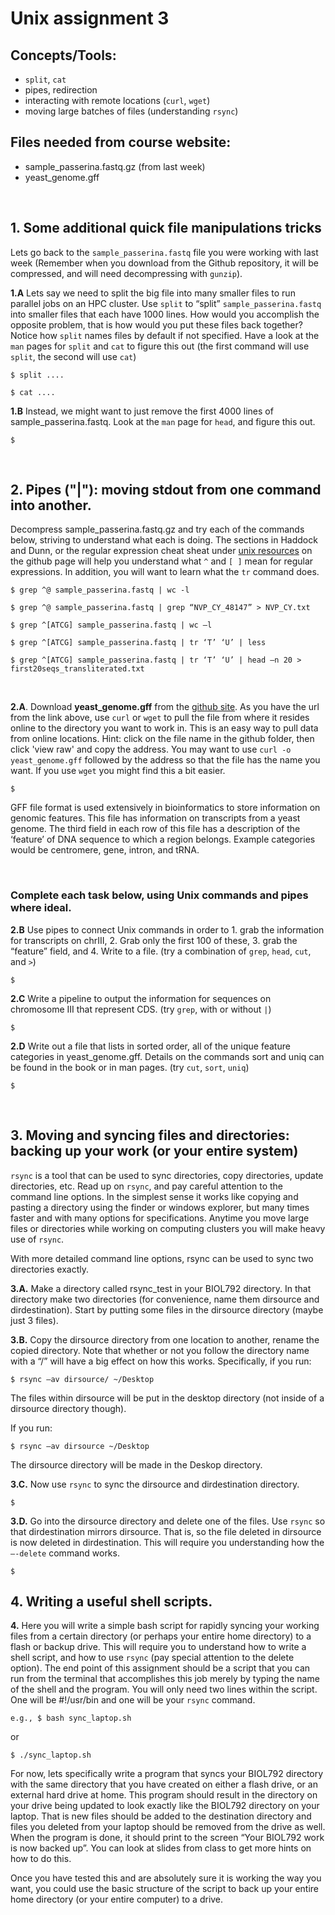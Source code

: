 # Unix assignment 3

## Concepts/Tools: 
- `split`, `cat`
- pipes, redirection
- interacting with remote locations (`curl`, `wget`)
- moving large batches of files (understanding `rsync`)



## Files needed from course website:
- sample_passerina.fastq.gz (from last week)
- yeast_genome.gff

<p>&nbsp;</p>

## 1. Some additional quick file manipulations tricks

Lets go back to the `sample_passerina.fastq` file you were working with last week (Remember when you download from the Github repository, it will be compressed, and will need decompressing with `gunzip`).

**1.A** Lets say we need to split the big file into many smaller files to run parallel jobs on an HPC cluster. Use `split` to “split” `sample_passerina.fastq` into smaller files that each have 1000 lines. How would you accomplish the opposite problem, that is how would you put these files back together? Notice how `split` names files by default if not specified. Have a look at the `man` pages for `split` and `cat` to figure this out (the first command will use `split`, the second will use `cat`)

    $ split ....

    $ cat ....

**1.B** Instead, we might want to just remove the first 4000 lines of sample_passerina.fastq. Look at the `man` page for `head`, and figure this out.

    $
 
<p>&nbsp;</p>

## 2. Pipes ("|"): moving stdout from one command into another.

Decompress sample_passerina.fastq.gz and try each of the commands below, striving to understand what each  is doing. The sections in Haddock and Dunn, or the regular expression cheat sheat under [unix resources](https://github.com/tparchman/BIOL792/tree/master/unix_resources) on the github page will help you understand what `^` and `[ ]` mean for regular expressions. In addition, you will want to learn what the `tr` command does.

    $ grep ^@ sample_passerina.fastq | wc -l   

    $ grep ^@ sample_passerina.fastq | grep “NVP_CY_48147” > NVP_CY.txt

    $ grep ^[ATCG] sample_passerina.fastq | wc –l

    $ grep ^[ATCG] sample_passerina.fastq | tr ‘T’ ‘U’ | less

    $ grep ^[ATCG] sample_passerina.fastq | tr ‘T’ ‘U’ | head –n 20 > first20seqs_transliterated.txt

<p>&nbsp;</p>

**2.A**. Download **yeast_genome.gff** from the [github site](https://github.com/tparchman/BIOL792/tree/master/week2_UnixII). As you have the url from the link above, use `curl` or `wget` to pull the file from where it resides online to the directory you want to work in. This is an easy way to pull data from online locations. Hint: click on the file name in the github folder, then click 'view raw' and copy the address. You may want to use `curl -o yeast_genome.gff` followed by the address so that the file has the name you want. If you use `wget` you might find this a bit easier.

    $

    
GFF file format is used extensively in bioinformatics to store information on genomic features. This file has information on transcripts from a yeast genome. The third field in each row of this file has a description of the ‘feature’ of DNA sequence to which a region belongs. Example categories would be centromere, gene, intron, and tRNA.
<p>&nbsp;</p>

### Complete each task below, using Unix commands and pipes where ideal.

**2.B** Use pipes to connect Unix commands in order  to 1. grab the information for transcripts on chrIII, 2. Grab only the first 100 of these, 3. grab the “feature” field, and 4. Write to a file. (try a combination of `grep`, `head`, `cut`, and `>`)

    $

**2.C** Write a pipeline to output the information for sequences on chromosome III that represent CDS. (try `grep`, with or without `|`)

    $

**2.D** Write out a file that lists in sorted order, all of the unique feature categories in yeast_genome.gff. Details on the commands sort and uniq can be found in the book or in man pages. (try `cut`, `sort`, `uniq`)

    $


<p>&nbsp;</p>

## 3. Moving and syncing files and directories: backing up your work (or your entire system)


`rsync` is a tool that can be used to sync directories, copy directories, update directories, etc. Read up on `rsync`, and pay careful attention to the command line options. In the simplest sense it works like copying and pasting a directory using the finder or windows explorer, but many times faster and with many options for specifications. Anytime you move large files or directories while working on computing clusters you will make heavy use of `rsync`.

With more detailed command line options, rsync can be used to sync two directories exactly.
	
**3.A.** Make a directory called rsync_test in your BIOL792 directory. In that directory make two directories (for convenience, name them dirsource and dirdestination). Start by putting some files in the dirsource directory (maybe just 3 files). 

**3.B.** Copy the dirsource directory from one location to another, rename the copied directory. Note that whether or not you follow the directory name with a “/” will have a big effect on how this works. Specifically, if you run:
 
    $ rsync –av dirsource/ ~/Desktop

The files within dirsource will be put in the desktop directory (not inside of a dirsource directory though).

If you run:

    $ rsync –av dirsource ~/Desktop

The dirsource directory will be made in the Deskop directory.

**3.C.** Now use `rsync` to sync the dirsource and dirdestination directory. 

    $

**3.D.** Go into the dirsource directory and delete one of the files. Use `rsync` so that dirdestination mirrors dirsource. That is, so the file deleted in dirsource is now deleted in dirdestination. This will require you understanding how the `–-delete` command works.
	
    $

## 4. Writing a useful shell scripts.

**4.** Here you will write a simple bash script for rapidly syncing your working files from a certain directory (or perhaps your entire home directory) to a flash or backup drive. This will require you to understand how to write a shell script, and how to use `rsync` (pay special attention to the delete option). The end point of this assignment should be a script that you can run from the terminal that accomplishes this job merely by typing the name of the shell and the program. You will only need two lines within the script. One will be #!/usr/bin and one will be your `rsync` command.

	e.g., $ bash sync_laptop.sh

or

    $ ./sync_laptop.sh


For now, lets specifically write a program that syncs your BIOL792 directory with the same directory that you have created on either a flash drive, or an external hard drive at home. This program should result in the directory on your drive being updated to look exactly like the BIOL792 directory on your laptop. That is new files should be added to the destination directory and files you deleted from your laptop should be removed from the drive as well. When the program is done, it should print to the screen “Your BIOL792 work is now backed up”. You can look at slides from class to get more hints on how to do this.

Once you have tested this and are absolutely sure it is working the way you want, you could use the basic structure of the script to back up your entire home directory (or your entire computer) to a drive. 
		
